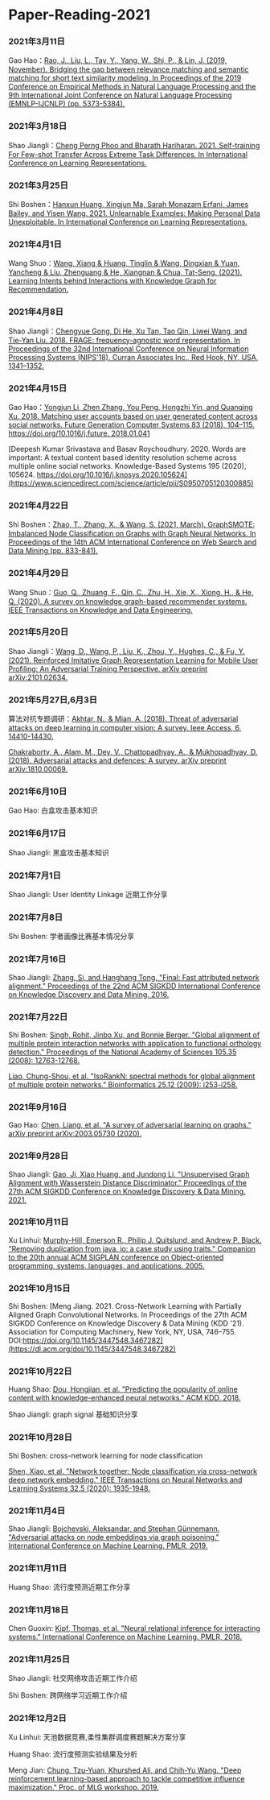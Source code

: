 # Paper-Reading-2021

### 2021年3月11日

Gao Hao：[Rao, J., Liu, L., Tay, Y., Yang, W., Shi, P., & Lin, J. (2019, November). Bridging the gap between relevance matching and semantic matching for short text similarity modeling. In Proceedings of the 2019 Conference on Empirical Methods in Natural Language Processing and the 9th International Joint Conference on Natural Language Processing (EMNLP-IJCNLP) (pp. 5373-5384).](https://cs.uwaterloo.ca/~jimmylin/publications/Rao_etal_EMNLP2019.pdf)

### 2021年3月18日

Shao Jiangli：[Cheng Perng Phoo and Bharath Hariharan. 2021. Self-training For Few-shot Transfer Across Extreme Task Differences. In International Conference on Learning Representations.](https://openreview.net/forum?id=O3Y56aqpChA)

### 2021年3月25日

Shi Boshen：[Hanxun Huang, Xingjun Ma, Sarah Monazam Erfani, James Bailey, and Yisen Wang. 2021. Unlearnable Examples: Making Personal Data Unexploitable. In International Conference on Learning Representations.](https://openreview.net/forum?id=iAmZUo0DxC0)

### 2021年4月1日

Wang Shuo：[Wang, Xiang & Huang, Tinglin & Wang, Dingxian & Yuan, Yancheng & Liu, Zhenguang & He, Xiangnan & Chua, Tat-Seng. (2021). Learning Intents behind Interactions with Knowledge Graph for Recommendation. ](https://arxiv.org/pdf/2102.07057.pdf)

### 2021年4月8日

Shao Jiangli：[Chengyue Gong, Di He, Xu Tan, Tao Qin, Liwei Wang, and Tie-Yan Liu. 2018. FRAGE: frequency-agnostic word representation. In Proceedings of the 32nd International Conference on Neural Information Processing Systems (NIPS'18). Curran Associates Inc., Red Hook, NY, USA, 1341–1352.](https://dl.acm.org/doi/pdf/10.5555/3326943.3327066)

### 2021年4月15日

Gao Hao：[Yongjun Li, Zhen Zhang, You Peng, Hongzhi Yin, and Quanqing Xu. 2018. Matching user accounts based on user generated content across social networks. Future Generation Computer Systems 83 (2018), 104–115. https://doi.org/10.1016/j.future. 2018.01.041](https://www.sciencedirect.com/science/article/pii/S0167739X17324809)

[Deepesh Kumar Srivastava and Basav Roychoudhury. 2020. Words are important: A textual content based identity resolution scheme across multiple online social networks. Knowledge-Based Systems 195 (2020), 105624. https://doi.org/10.1016/j.knosys.2020.105624](https://www.sciencedirect.com/science/article/pii/S0950705120300885)

### 2021年4月22日

Shi Boshen：[Zhao, T., Zhang, X., & Wang, S. (2021, March). GraphSMOTE: Imbalanced Node Classification on Graphs with Graph Neural Networks. In Proceedings of the 14th ACM International Conference on Web Search and Data Mining (pp. 833-841).](https://arxiv.org/pdf/2103.08826.pdf)

### 2021年4月29日

Wang Shuo：[Guo, Q., Zhuang, F., Qin, C., Zhu, H., Xie, X., Xiong, H., & He, Q. (2020). A survey on knowledge graph-based recommender systems. IEEE Transactions on Knowledge and Data Engineering.](https://arxiv.org/pdf/2003.00911.pdf)

### 2021年5月20日

Shao Jiangli：[Wang, D., Wang, P., Liu, K., Zhou, Y., Hughes, C., & Fu, Y. (2021). Reinforced Imitative Graph Representation Learning for Mobile User Profiling: An Adversarial Training Perspective. arXiv preprint arXiv:2101.02634.](https://arxiv.org/pdf/2101.02634.pdf)

### 2021年5月27日,6月3日

算法对抗专题调研：[Akhtar, N., & Mian, A. (2018). Threat of adversarial attacks on deep learning in computer vision: A survey. Ieee Access, 6, 14410-14430.](https://ieeexplore.ieee.org/stamp/stamp.jsp?arnumber=8294186)

[Chakraborty, A., Alam, M., Dey, V., Chattopadhyay, A., & Mukhopadhyay, D. (2018). Adversarial attacks and defences: A survey. arXiv preprint arXiv:1810.00069.](https://arxiv.org/pdf/1810.00069.pdf)

### 2021年6月10日
Gao Hao: 白盒攻击基本知识

### 2021年6月17日
Shao Jiangli: 黑盒攻击基本知识

### 2021年7月1日
Shao Jiangli: User Identity Linkage 近期工作分享

### 2021年7月8日
Shi Boshen: 学者画像比赛基本情况分享

### 2021年7月16日
Shao Jiangli: [Zhang, Si, and Hanghang Tong. "Final: Fast attributed network alignment." Proceedings of the 22nd ACM SIGKDD International Conference on Knowledge Discovery and Data Mining. 2016.](https://dl.acm.org/doi/pdf/10.1145/2939672.2939766)

### 2021年7月22日
Shi Boshen: [Singh, Rohit, Jinbo Xu, and Bonnie Berger. "Global alignment of multiple protein interaction networks with application to functional orthology detection." Proceedings of the National Academy of Sciences 105.35 (2008): 12763-12768.](https://www.pnas.org/content/pnas/105/35/12763.full.pdf)

[Liao, Chung-Shou, et al. "IsoRankN: spectral methods for global alignment of multiple protein networks." Bioinformatics 25.12 (2009): i253-i258.](https://academic.oup.com/bioinformatics/article/25/12/i253/189039)

### 2021年9月16日
Gao Hao: [Chen, Liang, et al. "A survey of adversarial learning on graphs." arXiv preprint arXiv:2003.05730 (2020).](https://arxiv.org/pdf/2003.05730.pdf)

### 2021年9月28日
Shao Jiangli: [Gao, Ji, Xiao Huang, and Jundong Li. "Unsupervised Graph Alignment with Wasserstein Distance Discriminator." Proceedings of the 27th ACM SIGKDD Conference on Knowledge Discovery & Data Mining. 2021.](http://www.cs.virginia.edu/~jg6yd/papers/WAlign.pdf)

### 2021年10月11日
Xu Linhui: [Murphy-Hill, Emerson R., Philip J. Quitslund, and Andrew P. Black. "Removing duplication from java. io: a case study using traits." Companion to the 20th annual ACM SIGPLAN conference on Object-oriented programming, systems, languages, and applications. 2005.](https://citeseerx.ist.psu.edu/viewdoc/download?doi=10.1.1.167.9012&rep=rep1&type=pdf)

### 2021年10月15日
Shi Boshen: [Meng Jiang. 2021. Cross-Network Learning with Partially Aligned Graph Convolutional Networks. In Proceedings of the 27th ACM SIGKDD Conference on Knowledge Discovery & Data Mining (KDD '21). Association for Computing Machinery, New York, NY, USA, 746–755. DOI:https://doi.org/10.1145/3447548.3467282](https://dl.acm.org/doi/10.1145/3447548.3467282)

### 2021年10月22日
Huang Shao: [Dou, Hongjian, et al. "Predicting the popularity of online content with knowledge-enhanced neural networks." ACM KDD. 2018.](https://www.kdd.org/kdd2018/files/deep-learning-day/DLDay18_paper_8.pdf)

Shao Jiangli: graph signal 基础知识分享

### 2021年10月28日
Shi Boshen: cross-network learning for node classification

[Shen, Xiao, et al. "Network together: Node classification via cross-network deep network embedding." IEEE Transactions on Neural Networks and Learning Systems 32.5 (2020): 1935-1948.](https://arxiv.org/ftp/arxiv/papers/1901/1901.07264.pdf)

### 2021年11月4日
Shao Jiangli: [Bojchevski, Aleksandar, and Stephan Günnemann. "Adversarial attacks on node embeddings via graph poisoning." International Conference on Machine Learning. PMLR, 2019.](http://proceedings.mlr.press/v97/bojchevski19a/bojchevski19a.pdf)

### 2021年11月11日
Huang Shao: 流行度预测近期工作分享

### 2021年11月18日
Chen Guoxin: [Kipf, Thomas, et al. "Neural relational inference for interacting systems." International Conference on Machine Learning. PMLR, 2018.](http://proceedings.mlr.press/v80/kipf18a/kipf18a.pdf)

### 2021年11月25日
Shao Jiangli: 社交网络攻击近期工作介绍

Shi Boshen: 跨网络学习近期工作介绍

### 2021年12月2日
Xu Linhui: 天池数据竞赛,柔性集群调度赛题解决方案分享

Huang Shao: 流行度预测实验结果及分析

Meng Jian: [Chung, Tzu-Yuan, Khurshed Ali, and Chih-Yu Wang. "Deep reinforcement learning-based approach to tackle competitive influence maximization." Proc. of MLG workshop. 2019.](http://www.mlgworkshop.org/2019/papers/MLG2019_paper_3.pdf)
